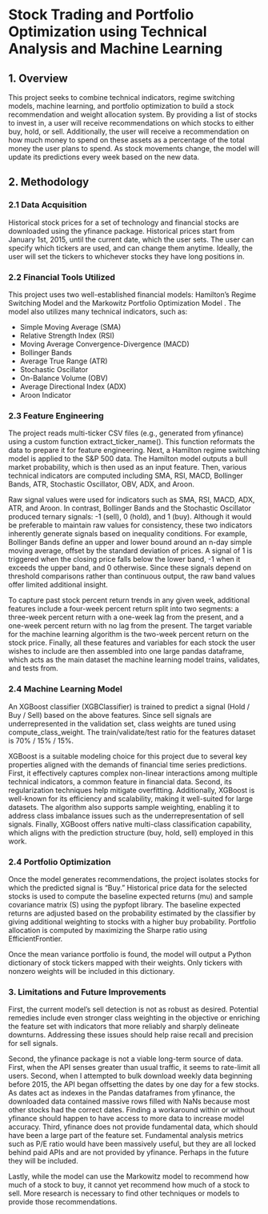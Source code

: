 # Stock Trading and Portfolio Optimization using Technical Analysis and Machine Learning

## 1. Overview
This project seeks to combine technical indicators, regime switching models, machine learning, and portfolio optimization to build a stock recommendation and weight allocation system. By providing a list of stocks to invest in, a user will receive recommendations on which stocks to either buy, hold, or sell. Additionally, the user will receive a recommendation on how much money to spend on these assets as a percentage of the total money the user plans to spend. As stock movements change, the model will update its predictions every week based on the new data. 

## 2. Methodology

### 2.1	Data Acquisition

Historical stock prices for a set of technology and financial stocks are downloaded using the yfinance package. Historical prices start from January 1st, 2015, until the current date, which the user sets. The user can specify which tickers are used, and can change them anytime. Ideally, the user will set the tickers to whichever stocks they have long positions in. 

### 2.2	Financial Tools Utilized

This project uses two well-established financial models: Hamilton’s Regime Switching Model  and the Markowitz Portfolio Optimization Model . The model also utilizes many technical indicators, such as:
-	Simple Moving Average (SMA)
-	Relative Strength Index (RSI)
-	Moving Average Convergence-Divergence (MACD)
-	 Bollinger Bands
-	Average True Range (ATR)
-	Stochastic Oscillator 
-	On-Balance Volume (OBV)
-	Average Directional Index (ADX)
-	Aroon Indicator

### 2.3	Feature Engineering

The project reads multi-ticker CSV files (e.g., generated from yfinance) using a custom function extract_ticker_name(). This function reformats the data to prepare it for feature engineering. Next, a Hamilton regime switching model is applied to the S&P 500 data. The Hamilton model outputs a bull market probability, which is then used as an input feature. Then, various technical indicators are computed including SMA, RSI, MACD, Bollinger Bands, ATR, Stochastic Oscillator, OBV, ADX, and Aroon. 

Raw signal values were used for indicators such as SMA, RSI, MACD, ADX, ATR, and Aroon. In contrast, Bollinger Bands and the Stochastic Oscillator produced ternary signals: -1 (sell), 0 (hold), and 1 (buy). Although it would be preferable to maintain raw values for consistency, these two indicators inherently generate signals based on inequality conditions. For example, Bollinger Bands define an upper and lower bound around an n-day simple moving average, offset by the standard deviation of prices. A signal of 1 is triggered when the closing price falls below the lower band, -1 when it exceeds the upper band, and 0 otherwise. Since these signals depend on threshold comparisons rather than continuous output, the raw band values offer limited additional insight.

To capture past stock percent return trends in any given week, additional features include a four-week percent return split into two segments: a three-week percent return with a one-week lag from the present, and a one-week percent return with no lag from the present. The target variable for the machine learning algorithm is the two-week percent return on the stock price. Finally, all these features and variables for each stock the user wishes to include are then assembled into one large pandas dataframe, which acts as the main dataset the machine learning model trains, validates, and tests from. 

### 2.4 Machine Learning Model

An XGBoost classifier (XGBClassifier) is trained to predict a signal (Hold / Buy / Sell) based on the above features. Since sell signals are underrepresented in the validation set, class weights are tuned using compute_class_weight. The train/validate/test ratio for the features dataset is 70% / 15% / 15%. 

XGBoost is a suitable modeling choice for this project due to several key properties aligned with the demands of financial time series predictions. First, it effectively captures complex non-linear interactions among multiple technical indicators, a common feature in financial data. Second, its regularization techniques help mitigate overfitting. Additionally, XGBoost is well-known for its efficiency and scalability, making it well-suited for large datasets. The algorithm also supports sample weighting, enabling it to address class imbalance issues such as the underrepresentation of sell signals. Finally, XGBoost offers native multi-class classification capability, which aligns with the prediction structure (buy, hold, sell) employed in this work. 

### 2.4	Portfolio Optimization

Once the model generates recommendations, the project isolates stocks for which the predicted signal is “Buy.” Historical price data for the selected stocks is used to compute the baseline expected returns (mu) and sample covariance matrix (S) using the pypfopt library. The baseline expected returns are adjusted based on the probability estimated by the classifier by giving additional weighting to stocks with a higher buy probability. Portfolio allocation is computed by maximizing the Sharpe ratio using EfficientFrontier.

Once the mean variance portfolio is found, the model will output a Python dictionary of stock tickers mapped with their weights. Only tickers with nonzero weights will be included in this dictionary. 

### 3. Limitations and Future Improvements

First, the current model’s sell detection is not as robust as desired. Potential remedies include even stronger class weighting in the objective or enriching the feature set with indicators that more reliably and sharply delineate downturns. Addressing these issues should help raise recall and precision for sell signals. 

Second, the yfinance package is not a viable long-term source of data. First, when the API senses greater than usual traffic, it seems to rate-limit all users. Second, when I attempted to bulk download weekly data beginning before 2015, the API began offsetting the dates by one day for a few stocks. As dates act as indexes in the Pandas dataframes from yfinance, the downloaded data contained massive rows filled with NaNs because most other stocks had the correct dates. Finding a workaround within or without yfinance should happen to have access to more data to increase model accuracy.  Third, yfinance does not provide fundamental data, which should have been a large part of the feature set. Fundamental analysis metrics such as P/E ratio would have been massively useful, but they are all locked behind paid APIs and are not provided by yfinance. Perhaps in the future they will be included. 

Lastly, while the model can use the Markowitz model to recommend how much of a stock to buy, it cannot yet recommend how much of a stock to sell. More research is necessary to find other techniques or models to provide those recommendations. 

